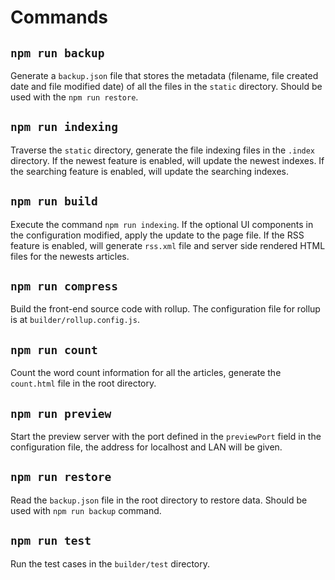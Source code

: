 # Commands

## ``npm run backup``

Generate a ``backup.json`` file that stores the metadata (filename, file created date and file modified date) of all the files in the ``static`` directory. Should be used with the ``npm run restore``.

## ``npm run indexing``

Traverse the ``static`` directory, generate the file indexing files in the ``.index`` directory. If the newest feature is enabled, will update the newest indexes. If the searching feature is enabled, will update the searching indexes.

## ``npm run build``

Execute the command ``npm run indexing``. If the optional UI components in the configuration modified, apply the update to the page file. If the RSS feature is enabled, will generate ``rss.xml`` file and server side rendered HTML files for the newests articles.

## ``npm run compress``

Build the front-end source code with rollup. The configuration file for rollup is at ``builder/rollup.config.js``.

## ``npm run count``

Count the word count information for all the articles, generate the ``count.html`` file in the root directory.

## ``npm run preview``

Start the preview server with the port defined in the ``previewPort`` field in the configuration file, the address for localhost and LAN will be given.

## ``npm run restore``

Read the ``backup.json`` file in the root directory to restore data. Should be used with ``npm run backup`` command.

## ``npm run test``

Run the test cases in the ``builder/test`` directory.
